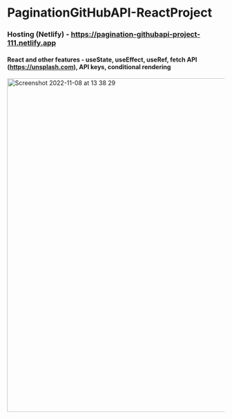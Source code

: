 # PaginationGitHubAPI-ReactProject
### Hosting (Netlify) - https://pagination-githubapi-project-111.netlify.app

#### React and other features - useState, useEffect, useRef, fetch API (https://unsplash.com), API keys, conditional rendering

<img width="772" alt="Screenshot 2022-11-08 at 13 38 29" src="https://user-images.githubusercontent.com/109438310/200554783-bd62417c-8b48-44f9-aa99-031e53d0d059.png">
